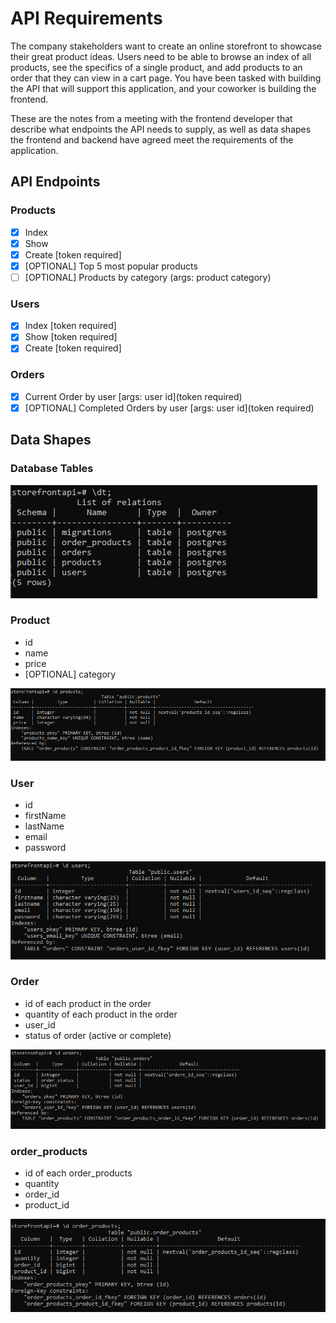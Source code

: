 # API Requirements

The company stakeholders want to create an online storefront to showcase their great product ideas. Users need to be able to browse an index of all products, see the specifics of a single product, and add products to an order that they can view in a cart page. You have been tasked with building the API that will support this application, and your coworker is building the frontend.

These are the notes from a meeting with the frontend developer that describe what endpoints the API needs to supply, as well as data shapes the frontend and backend have agreed meet the requirements of the application.

## API Endpoints

### Products

- [x] Index
- [x] Show
- [x] Create [token required]
- [x] [OPTIONAL] Top 5 most popular products
- [ ] [OPTIONAL] Products by category (args: product category)

### Users

- [x] Index [token required]
- [x] Show [token required]
- [x] Create [token required]

### Orders

- [x] Current Order by user [args: user id](token required)
- [x] [OPTIONAL] Completed Orders by user [args: user id](token required)

## Data Shapes

### Database Tables

![store-front-api tables](tables.png)

### Product

- id
- name
- price
- [OPTIONAL] category

![store-front-api products](products.png)

### User

- id
- firstName
- lastName
- email
- password

![store-front-api users](users.png)

### Order

- id of each product in the order
- quantity of each product in the order
- user_id
- status of order (active or complete)

![store-front-api orders](orders.png)

### order_products

- id of each order_products
- quantity
- order_id
- product_id

![store-front-api order_products](order_products.png)
